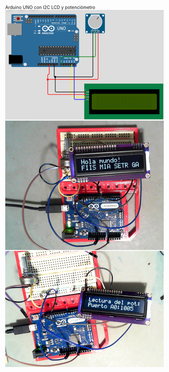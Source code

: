 Arduino UNO con I2C LCD y potenciómetro<br>
<img src="Screenshot 2024-11-19 223232.png">
<img src="Screenshot 2024-11-19 223031.png">
<img src="Screenshot 2024-11-19 214736.png">

